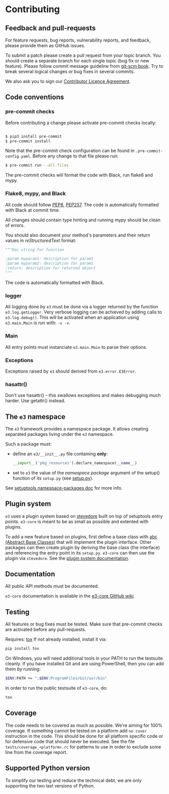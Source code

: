Contributing
============

Feedback and pull-requests
--------------------------

For feature requests, bug reports, vulnerability reports, and feedback, please
provide them as GitHub issues.

To submit a patch please create a pull request from your topic branch.
You should create a separate branch for each single topic (bug fix or
new feature). Please follow commit message guideline from
[git-scm book](http://git-scm.com/book/ch5-2.html). Try to break several
logical changes or bug fixes in several commits.

We also ask you to sign our [Contributor Licence Agreement](https://github.com/AdaCore/contributing-howto).

Code conventions
----------------

### pre-commit checks

Before contributing a change please activate pre-commit checks locally:

```bash

$ pip3 install pre-commit
$ pre-commit install
```

Note that the pre-commit check configuration can be found in ``.pre-commit-config.yaml``. Before any change to that file please run:

```bash
$ pre-commit run --all-files
```

The pre-commit checks will format the code with Black, run flake8 and mypy.

### Flake8, mypy, and Black

All code should follow [PEP8](https://www.python.org/dev/peps/pep-0008/),
[PEP257](https://www.python.org/dev/peps/pep-0257/). The code is automatically
formatted with Black at commit time.

All changes should contain type hinting and running mypy should be clean of
errors.

You should also document your method's parameters and their return values
in *reStructuredText* format:

```python
"""Doc string for function

:param myparam1: description for param1
:param myparam2: description for param1
:return: description for returned object
"""
```
The code is automatically formatted with Black.

### logger

All logging done by `e3` must be done via a logger returned by the function
`e3.log.getLogger`. Very verbose logging can be achieved by adding calls to
`e3.log.debug()`. This will be activated when an application using
`e3.main.Main` is run with: `-v -v`.

### Main

All entry points must instanciate `e3.main.Main` to parse their options.

### Exceptions

Exceptions raised by `e3` should derived from `e3.error.E3Error`.

### hasattr()

Don't use hasattr() - this swallows exceptions and makes debugging much
harder. Use getattr() instead.


The `e3` namespace
------------------

The `e3` framework provides a namespace package. It allows creating
separated packages living under the `e3` namespace.

Such a package must:

   * define an `e3/__init__.py` file containing **only**:

     ```python
     __import__('pkg_resources').declare_namespace(__name__)
     ```

   * set to `e3` the value of the *namespace package* argument
     of the setup() function of its ``setup.py`` (see [setup.py](setup.py)).

See [setuptools namespace-packages doc][1] for more info.

[1]: http://pythonhosted.org/setuptools/setuptools.html#namespace-packages

Plugin system
-------------

`e3` uses a plugin system based on
[stevedore](https://github.com/openstack/stevedore) built on top of setuptools
entry points. `e3-core` is meant to be as small as possible and extented with
plugins.

To add a new feature based on plugins, first define a base class with
[abc (Abstract Base Classes)](https://docs.python.org/2/library/abc.html) that
will implement the plugin interface. Other packages can then create plugin by
deriving the base class (the interface) and referencing the entry point in its
``setup.py``. `e3-core` can then use the plugin via `stevedore`. See the
[plugin system documentation](https://github.com/AdaCore/e3-core/wiki/Plugins).

Documentation
-------------

All public API methods must be documented.

`e3-core` documentation is available in the [e3-core GitHub wiki](https://github.com/AdaCore/e3-core/wiki).

Testing
-------

All features or bug fixes must be tested. Make sure that pre-commit checks are activated before any pull-requests.

Requires: [tox](https://pypi.python.org/pypi/tox)
If not already installed, install it via:

```bash
pip install tox
```

On Windows, you will need additional tools in your PATH to run the testsuite cleanly.
If you have installed Git and are using PowerShell, then you can add them by running:

```bash
$ENV:PATH += ";$ENV:ProgramFiles/Git/usr/bin"
```

In order to run the public testsuite of `e3-core`, do:

```bash
tox
```

Coverage
--------

The code needs to be covered as much as possible. We're aiming for 100%
coverage. If something cannot be tested on a platform add `no cover`
instruction in the code. This should be done for all platform specific code or for
defensive code that should never be executed. See the file `tests/coverage_<platform>.rc` for patterns to use in order to exclude some line from the coverage report.

Supported Python version
------------------------

To simplify our testing and reduce the technical debt, we are only supporting the two
last versions of Python.
